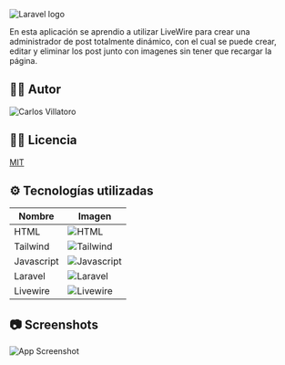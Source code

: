 
![Laravel logo](https://raw.githubusercontent.com/laravel/art/master/logo-lockup/5%20SVG/2%20CMYK/1%20Full%20Color/laravel-logolockup-cmyk-red.svg)

En esta aplicación se aprendio a utilizar LiveWire para crear una administrador de post totalmente dinámico, con el cual se puede crear, editar y eliminar los post junto con imagenes sin tener que recargar la página.
## 👨‍🏫 Autor


![Carlos Villatoro](https://i.imgur.com/xjYfu2a.png) 
  
## 👨‍⚖️ Licencia

[MIT](https://choosealicense.com/licenses/mit/)

  ## ⚙ Tecnologías utilizadas

| Nombre            | Imagen                                                                |
| ----------------- | ------------------------------------------------------------------ |
| HTML | ![HTML](https://i.imgur.com/g31Nw93.png)|
| Tailwind | ![Tailwind](https://i.imgur.com/AXoDUHg.png)|
| Javascript | ![Javascript](https://i.imgur.com/F8zHjOA.png)|
| Laravel | ![Laravel](https://i.imgur.com/R4wlDOn.png)|
| Livewire | ![Livewire](https://i.imgur.com/ymUukcg.png)|


## 
## 📷 Screenshots

![App Screenshot](https://i.imgur.com/M4MgYN1.png)

  
